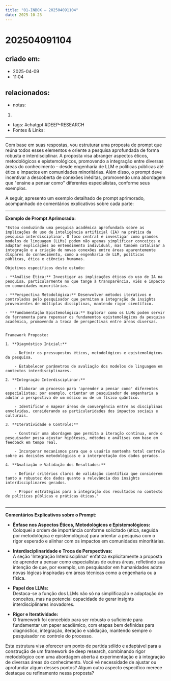 ```yaml
---
title: "01-INBOX – 202504091104"
date: 2025-10-23
---
```


# 202504091104

## criado em: 
- 2025-04-09
- 11:04
## relacionados:
- notas:
1. 
- tags: #chatgpt #DEEP-RESEARCH 
- Fontes & Links: 
---

Com base em suas respostas, vou estruturar uma proposta de prompt que reúna todos esses elementos e oriente a pesquisa aprofundada de forma robusta e interdisciplinar. A proposta visa abranger aspectos éticos, metodológicos e epistemológicos, promovendo a integração entre diversas áreas do conhecimento – desde engenharia de LLM e políticas públicas até ética e impactos em comunidades minoritárias. Além disso, o prompt deve incentivar a descoberta de conexões inéditas, promovendo uma abordagem que "ensine a pensar como" diferentes especialistas, conforme seus exemplos.

A seguir, apresento um exemplo detalhado de prompt aprimorado, acompanhado de comentários explicativos sobre cada parte:

---

**Exemplo de Prompt Aprimorado:**

```
"Estou conduzindo uma pesquisa acadêmica aprofundada sobre as implicações do uso de inteligência artificial (IA) na prática da pesquisa interdisciplinar. O foco central é investigar como grandes modelos de linguagem (LLMs) podem não apenas simplificar conceitos e adaptar explicações ao entendimento individual, mas também catalisar a integração e a criação de novas conexões entre áreas aparentemente díspares do conhecimento, como a engenharia de LLM, políticas públicas, ética e ciências humanas.

Objetivos específicos deste estudo:

- **Análise Ética:** Investigar as implicações éticas do uso de IA na pesquisa, particularmente no que tange à transparência, viés e impacto em comunidades minoritárias.
    
- **Perspectiva Metodológica:** Desenvolver métodos iterativos e controlados pelo pesquisador que permitam a integração de insights provenientes de múltiplas disciplinas, mantendo rigor científico.
    
- **Fundamentação Epistemológica:** Explorar como os LLMs podem servir de ferramenta para repensar os fundamentos epistemológicos da pesquisa acadêmica, promovendo a troca de perspectivas entre áreas diversas.
    

Framework Proposto:

1. **Diagnóstico Inicial:**
    
    - Definir os pressupostos éticos, metodológicos e epistemológicos da pesquisa.
        
    - Estabelecer parâmetros de avaliação dos modelos de linguagem em contextos interdisciplinares.
        
2. **Integração Interdisciplinar:**
    
    - Elaborar um processo para 'aprender a pensar como' diferentes especialistas; por exemplo, orientar um pesquisador de engenharia a adotar a perspectiva de um músico ou de um físico quântico.
        
    - Identificar e mapear áreas de convergência entre as disciplinas envolvidas, considerando as particularidades dos impactos sociais e culturais.
        
3. **Iteratividade e Controle:**
    
    - Construir uma abordagem que permita a iteração contínua, onde o pesquisador possa ajustar hipóteses, métodos e análises com base em feedback em tempo real.
        
    - Incorporar mecanismos para que o usuário mantenha total controle sobre as decisões metodológicas e a interpretação dos dados gerados.
        
4. **Avaliação e Validação dos Resultados:**
    
    - Definir critérios claros de validação científica que considerem tanto a robustez dos dados quanto a relevância dos insights interdisciplinares gerados.
        
    - Propor estratégias para a integração dos resultados no contexto de políticas públicas e práticas éticas."
        
```
---

**Comentários Explicativos sobre o Prompt:**

- **Ênfase nos Aspectos Éticos, Metodológicos e Epistemológicos:**  
    Coloquei a ordem de importância conforme solicitado (ética, seguida por metodológica e epistemológica) para orientar a pesquisa com o rigor esperado e alinhar com os impactos em comunidades minoritárias.
    
- **Interdisciplinaridade e Troca de Perspectivas:**  
    A seção 'Integração Interdisciplinar' enfatiza explicitamente a proposta de aprender a pensar como especialistas de outras áreas, refletindo sua intenção de que, por exemplo, um pesquisador em humanidades adote novas lógicas inspiradas em áreas técnicas como a engenharia ou a física.
    
- **Papel dos LLMs:**  
    Destaca-se a função dos LLMs não só na simplificação e adaptação de conceitos, mas na potencial capacidade de gerar insights interdisciplinares inovadores.
    
- **Rigor e Iteratividade:**  
    O framework foi concebido para ser robusto o suficiente para fundamentar um paper acadêmico, com etapas bem definidas para diagnóstico, integração, iteração e validação, mantendo sempre o pesquisador no controle do processo.
    

Esta estrutura visa oferecer um ponto de partida sólido e adaptável para a construção de um framework de deep research, combinando rigor metodológico com uma abordagem aberta à experimentação e à integração de diversas áreas do conhecimento. Você vê necessidade de ajustar ou aprofundar algum desses pontos? Algum outro aspecto específico merece destaque ou refinamento nessa proposta?